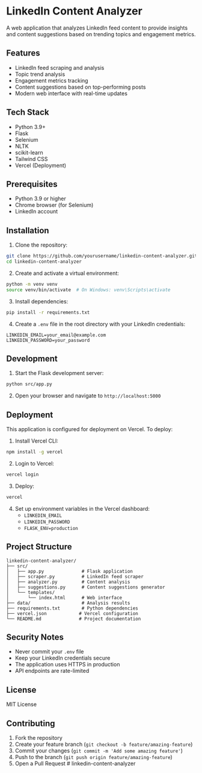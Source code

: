 # LinkedIn Content Analyzer

A web application that analyzes LinkedIn feed content to provide insights and content suggestions based on trending topics and engagement metrics.

## Features

- LinkedIn feed scraping and analysis
- Topic trend analysis
- Engagement metrics tracking
- Content suggestions based on top-performing posts
- Modern web interface with real-time updates

## Tech Stack

- Python 3.9+
- Flask
- Selenium
- NLTK
- scikit-learn
- Tailwind CSS
- Vercel (Deployment)

## Prerequisites

- Python 3.9 or higher
- Chrome browser (for Selenium)
- LinkedIn account

## Installation

1. Clone the repository:
```bash
git clone https://github.com/yourusername/linkedin-content-analyzer.git
cd linkedin-content-analyzer
```

2. Create and activate a virtual environment:
```bash
python -m venv venv
source venv/bin/activate  # On Windows: venv\Scripts\activate
```

3. Install dependencies:
```bash
pip install -r requirements.txt
```

4. Create a `.env` file in the root directory with your LinkedIn credentials:
```
LINKEDIN_EMAIL=your_email@example.com
LINKEDIN_PASSWORD=your_password
```

## Development

1. Start the Flask development server:
```bash
python src/app.py
```

2. Open your browser and navigate to `http://localhost:5000`

## Deployment

This application is configured for deployment on Vercel. To deploy:

1. Install Vercel CLI:
```bash
npm install -g vercel
```

2. Login to Vercel:
```bash
vercel login
```

3. Deploy:
```bash
vercel
```

4. Set up environment variables in the Vercel dashboard:
   - `LINKEDIN_EMAIL`
   - `LINKEDIN_PASSWORD`
   - `FLASK_ENV=production`

## Project Structure

```
linkedin-content-analyzer/
├── src/
│   ├── app.py              # Flask application
│   ├── scraper.py          # LinkedIn feed scraper
│   ├── analyzer.py         # Content analysis
│   ├── suggestions.py      # Content suggestions generator
│   └── templates/
│       └── index.html      # Web interface
├── data/                   # Analysis results
├── requirements.txt        # Python dependencies
├── vercel.json            # Vercel configuration
└── README.md              # Project documentation
```

## Security Notes

- Never commit your `.env` file
- Keep your LinkedIn credentials secure
- The application uses HTTPS in production
- API endpoints are rate-limited

## License

MIT License

## Contributing

1. Fork the repository
2. Create your feature branch (`git checkout -b feature/amazing-feature`)
3. Commit your changes (`git commit -m 'Add some amazing feature'`)
4. Push to the branch (`git push origin feature/amazing-feature`)
5. Open a Pull Request # linkedin-content-analyzer

